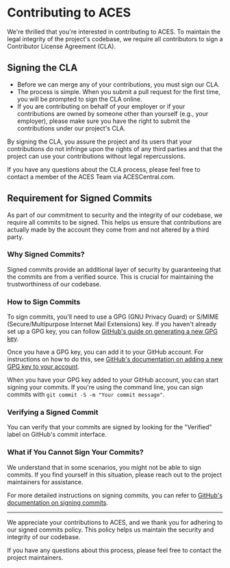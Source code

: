 # Contributing to ACES

We're thrilled that you're interested in contributing to ACES. To maintain the legal integrity of the project's codebase, we require all contributors to sign a Contributor License Agreement (CLA).

## Signing the CLA

- Before we can merge any of your contributions, you must sign our CLA.
- The process is simple. When you submit a pull request for the first time, you will be prompted to sign the CLA online.
- If you are contributing on behalf of your employer or if your contributions are owned by someone other than yourself (e.g., your employer), please make sure you have the right to submit the contributions under our project's CLA.

By signing the CLA, you assure the project and its users that your contributions do not infringe upon the rights of any third parties and that the project can use your contributions without legal repercussions.

If you have any questions about the CLA process, please feel free to contact a member of the ACES Team via ACESCentral.com.

## Requirement for Signed Commits

As part of our commitment to security and the integrity of our codebase, we require all commits to be signed. This helps us ensure that contributions are actually made by the account they come from and not altered by a third party.

### Why Signed Commits?

Signed commits provide an additional layer of security by guaranteeing that the commits are from a verified source. This is crucial for maintaining the trustworthiness of our codebase.

### How to Sign Commits

To sign commits, you'll need to use a GPG (GNU Privacy Guard) or S/MIME (Secure/Multipurpose Internet Mail Extensions) key. If you haven't already set up a GPG key, you can follow [GitHub's guide on generating a new GPG key](https://docs.github.com/en/github/authenticating-to-github/generating-a-new-gpg-key).

Once you have a GPG key, you can add it to your GitHub account. For instructions on how to do this, see [GitHub's documentation on adding a new GPG key to your account](https://docs.github.com/en/github/authenticating-to-github/adding-a-new-gpg-key-to-your-github-account).

When you have your GPG key added to your GitHub account, you can start signing your commits. If you're using the command line, you can sign commits with `git commit -S -m "Your commit message"`.

### Verifying a Signed Commit

You can verify that your commits are signed by looking for the "Verified" label on GitHub's commit interface.

### What if You Cannot Sign Your Commits?

We understand that in some scenarios, you might not be able to sign commits. If you find yourself in this situation, please reach out to the project maintainers for assistance.

For more detailed instructions on signing commits, you can refer to [GitHub's documentation on signing commits](https://docs.github.com/en/github/authenticating-to-github/signing-commits).

---

We appreciate your contributions to ACES, and we thank you for adhering to our signed commits policy. This policy helps us maintain the security and integrity of our codebase.

If you have any questions about this process, please feel free to contact the project maintainers.
